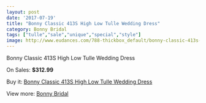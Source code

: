 ```yaml
---
layout: post
date: '2017-07-19'
title: "Bonny Classic 413S High Low Tulle Wedding Dress"
category: Bonny Bridal
tags: ["tulle","sale","unique","special","style"]
image: http://www.eudances.com/788-thickbox_default/bonny-classic-413s-high-low-tulle-wedding-dress.jpg
---
```

Bonny Classic 413S High Low Tulle Wedding Dress

On Sales: **$312.99**
<a href="https://www.eudances.com/en/bonny-bridal/264-bonny-classic-413s-high-low-tulle-wedding-dress.html"><amp-img layout="responsive" width="600" height="600" src="//www.eudances.com/788-thickbox_default/bonny-classic-413s-high-low-tulle-wedding-dress.jpg" alt="Bonny Classic 413S High Low Tulle Wedding Dress 0" /></a>
<a href="https://www.eudances.com/en/bonny-bridal/264-bonny-classic-413s-high-low-tulle-wedding-dress.html"><amp-img layout="responsive" width="600" height="600" src="//www.eudances.com/789-thickbox_default/bonny-classic-413s-high-low-tulle-wedding-dress.jpg" alt="Bonny Classic 413S High Low Tulle Wedding Dress 1" /></a>

Buy it: [Bonny Classic 413S High Low Tulle Wedding Dress](https://www.eudances.com/en/bonny-bridal/264-bonny-classic-413s-high-low-tulle-wedding-dress.html "Bonny Classic 413S High Low Tulle Wedding Dress")

View more: [Bonny Bridal](https://www.eudances.com/en/3-bonny-bridal "Bonny Bridal")
